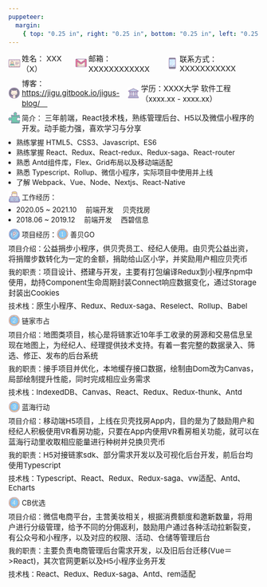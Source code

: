 ```yaml
---
puppeteer:
  margin:
    { top: "0.25 in", right: "0.25 in", bottom: "0.25 in", left: "0.25 in" }
---
```


<style type="text/css" rel="stylesheet">
  .box_flex {
    display: flex;
    align-items: center;
    position: relative;
  }
  .float_text {
    word-break: break-word;
  }
  .float_text > img {
    float: left;
  }
  .icon {
    width: 24px;
    padding: 0 3px 0 0;
  }
  .font_size15 {
    font-size: 15px;
  }
  .margin_bottom3 {
    margin: 0 0 3px 0;
  }
  .margin_bottom5 {
    margin: 0 0 5px 0;
  }
  .margin_bottom8 {
    margin: 0 0 8px 0;
  }
  .margin_bottom10 {
    margin: 0 0 8px 0;
  }
  .margin_left8 {
    margin: 0 0 0 -8px;
  }
</style>

<p class="box_flex margin_bottom10">
  <img class="icon" src="./name.png" />
  <span class="font_size15">姓名： XXX（X）　</span>
  <img class="icon" src="./email.png" />
  <span class="font_size15">邮箱： XXXXXXXXXXXX　</span>
  <img class="icon" src="./phone.png" />
  <span class="font_size15">联系方式： XXXXXXXXXXX</span>
</p>
<p class="box_flex margin_bottom10">
  <img class="icon" src="./github.png" style="vertical-align: bottom;" />
  <span class="font_size15">
    博客： <a href="https://jigu.gitbook.io/jigus-blog/" target="_blank">https://jigu.gitbook.io/jigus-blog/　</a>
  </span>
  <img class="icon" src="./university.png" />
  <span class="font_size15">学历：XXXX大学 软件工程（xxxx.xx - xxxx.xx）</span>
</p>

<p class="float_text margin_bottom10">
  <img class="icon" src="./puzzle.png" />简介：
  <span class="font_size15"> 三年前端，React技术栈，熟练管理后台、H5以及微信小程序的开发。动手能力强，喜欢学习与分享</span>
</p>
<ul class="margin_bottom10">
  <li class="margin_left8">熟练掌握 HTML5、CSS3、Javascript、ES6</li>
  <li class="margin_left8">熟练掌握 React、Redux、React-redux、Redux-saga、React-router</li>
  <li class="margin_left8">熟悉 Antd组件库，Flex、Grid布局以及移动端适配</li>
  <li class="margin_left8">熟悉 Typescript、Rollup、微信小程序，实际项目中使用并上线</li>
  <li class="margin_left8">了解 Webpack、Vue、Node、Nextjs、React-Native</li>
</ul>

<p class="box_flex margin_bottom3">
  <img class="icon" src="./working.png" />工作经历：
</p>
<ul class="margin_bottom10">
  <li class="margin_left8">2020.05 ~ 2021.10 　前端开发 　贝壳找房</li>
  <li class="margin_left8">2018.06 ~ 2019.12 　前端开发 　西碧信息</li>
</ul>

<p class="box_flex margin_bottom5">
  <img class="icon" src="./project.png" />项目经历：<img class="icon" src="./one.png" />善贝GO
</p>
<p class="margin_bottom5">
  项目介绍：<span class="font_size15">公益捐步小程序，供贝壳员工、经纪人使用。由贝壳公益出资，将捐赠步数转化为一定的金额，捐助给山区小学，并奖励用户相应贝壳币
  </span>
</p>
<p class="margin_bottom5">
  我的职责：<span class="font_size15">项目设计、搭建与开发，主要有打包编译Redux到小程序npm中使用，劫持Component生命周期封装Connect响应数据变化，通过Storage封装出Cookies</span>
</p>
<p class="margin_bottom10">
  技术栈：<span class="font_size15">原生小程序、Redux、Redux-saga、Reselect、Rollup、Babel</span>
</p>

<p class="box_flex margin_bottom5">
  <img class="icon" src="./two.png" />链家市占
</p>
<p class="margin_bottom5">
  项目介绍：<span class="font_size15">地图类项目，核心是将链家近10年手工收录的房源和交易信息呈现在地图上，为经纪人、经理提供技术支持。有着一套完整的数据录入、筛选、修正、发布的后台系统</span>
</p>
<p class="margin_bottom5">
  我的职责：<span class="font_size15">接手项目并优化，本地缓存接口数据，绘制由Dom改为Canvas，局部绘制提升性能，同时完成相应业务需求</span>
</p>
<p class="margin_bottom10">
  技术栈：<span class="font_size15">IndexedDB、Canvas、React、Redux、Redux-thunk、Antd</span>
</p>

<p class="box_flex margin_bottom5">
  <img class="icon" src="./three.png" />蓝海行动
</p>
<p class="margin_bottom5">
  项目介绍：<span class="font_size15">移动端H5项目，上线在贝壳找房App内，目的是为了鼓励用户和经纪人积极使用VR看房功能，只要在App内使用VR看房相关功能，就可以在蓝海行动里收取相应能量进行种树并兑换贝壳币</span>
</p>
<p class="margin_bottom5">
  我的职责：<span class="font_size15">H5对接链家sdk、部分需求开发以及可视化后台开发，前后台均使用Typescript</span>
</p>
<p class="margin_bottom10">
  技术栈：<span class="font_size15">Typescript、React、Redux、Redux-saga、vw适配、Antd、Echarts</span>
</p>

<p class="box_flex margin_bottom5">
  <img class="icon" src="./four.png" />CB优选
</p>
<p class="margin_bottom5">
  项目介绍：<span class="font_size15">微信电商平台，主营美妆相关，根据消费额度和邀新数量，将用户进行分级管理，给予不同的分佣返利，鼓励用户通过各种活动拉新裂变，有公众号和小程序，以及对应的权限、活动、仓储等管理后台
  </span>
</p>
<p class="margin_bottom5">
  我的职责：<span class="font_size15">主要负责电商管理后台需求开发，以及旧后台迁移(Vue＝>React)，其次官网更新以及H5小程序业务开发</span>
</p>
<p class="margin_bottom10">
  技术栈：<span class="font_size15">React、Redux、Redux-saga、Antd、rem适配</span>
</p>
